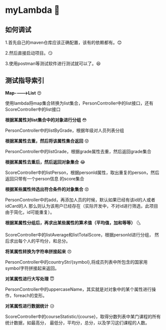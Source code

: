 # myLambda :blossom:

## 如何调试

1.首先自己的maven仓库应该正确配置，该有的依赖都有。:blush:

2.然后直接启动项目。:smirk:

3.使用postman等测试软件进行测试就可以了。:satisfied:

## 测试指导索引

**Map---->List** :heart_eyes:

使用lambda将map集合转换为list集合，PersonController中的list接口，还有ScoreController中的list接口

**根据某属性对list集合中的对象进行分组** :flushed:

PersonController中的listByGrade，根据年级对人员列表分组

**根据某属性去重，然后将该属性集合返回** :worried:

PersonController中的listGrade，根据grade属性去重，然后返回grade集合

**根据某属性去重后，然后返回对象集合** :joy:

ScoreController中的listPerson，根据personId属性，取出重复的person，然后返回只带有一个person信息
的score集合

**根据某些属性帅选出符合条件的对象集合** :rage:

PersonController中的add，再添加人员的时候，默认如果已经有该id的人或者idCard的人
那么则认为该用户已经存在（实际开发中，不对id进行筛选，此项目由于简化，id可能重复）。

**根据某属性分组后，再求出某些属性的算术值（平均值，加和等等）** :last_quarter_moon_with_face:

ScoreController中的listAverage和listTotalScore，根据personId进行分组，
然后求出每个人的平均分，和总分。

**将某属性转换为字符串拼接起来** :angry:

PersonController中的countryStr/{symbol},将成员列表中所包含的国家用symbol字符拼接起来返回。

**对某属性进行大写处理** :innocent:

PersonController中的uppercaseName，其实就是对对象中的某个属性进行操作，foreach的变形。

**对某属性进行数据统计** :disappointed_relieved:

ScoreController中的courseStatistic/{course}，取得分数列表中某门课程的所有统计数据，如最高分，
最低分，平均分，总分，以及学习这们课程的人数。